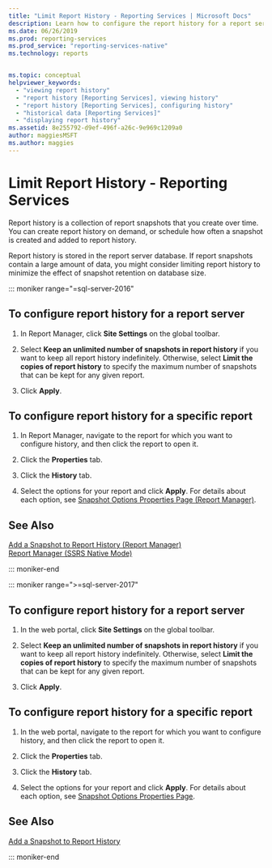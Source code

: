 ```yaml
---
title: "Limit Report History - Reporting Services | Microsoft Docs"
description: Learn how to configure the report history for a report server. Also learn how to configure report history for a specific report.
ms.date: 06/26/2019
ms.prod: reporting-services
ms.prod_service: "reporting-services-native"
ms.technology: reports


ms.topic: conceptual
helpviewer_keywords: 
  - "viewing report history"
  - "report history [Reporting Services], viewing history"
  - "report history [Reporting Services], configuring history"
  - "historical data [Reporting Services]"
  - "displaying report history"
ms.assetid: 8e255792-d9ef-496f-a26c-9e969c1209a0
author: maggiesMSFT
ms.author: maggies
---
```

# Limit Report History - Reporting Services
  Report history is a collection of report snapshots that you create over time. You can create report history on demand, or schedule how often a snapshot is created and added to report history.  
  
 Report history is stored in the report server database. If report snapshots contain a large amount of data, you might consider limiting report history to minimize the effect of snapshot retention on database size.  

::: moniker range="=sql-server-2016"
  
## To configure report history for a report server  
  
1.  In Report Manager, click **Site Settings** on the global toolbar.  
  
2.  Select **Keep an unlimited number of snapshots in report history** if you want to keep all report history indefinitely. Otherwise, select **Limit the copies of report history** to specify the maximum number of snapshots that can be kept for any given report.  
  
3.  Click **Apply**.  
  
## To configure report history for a specific report  
  
1.  In Report Manager, navigate to the report for which you want to configure history, and then click the report to open it.  
  
2.  Click the **Properties** tab.  
  
3.  Click the **History** tab.  
  
4.  Select the options for your report and click **Apply**. For details about each option, see [Snapshot Options Properties Page &#40;Report Manager&#41;](/previous-versions/sql/sql-server-2016/ms189952(v=sql.130)).  
  
## See Also  
 [Add a Snapshot to Report History &#40;Report Manager&#41;](../../reporting-services/report-server/add-a-snapshot-to-report-history-report-manager.md)   
 [Report Manager  &#40;SSRS Native Mode&#41;](../web-portal-ssrs-native-mode.md)  

::: moniker-end

::: moniker range=">=sql-server-2017"

## To configure report history for a report server  
  
1.  In the web portal, click **Site Settings** on the global toolbar.  
  
2.  Select **Keep an unlimited number of snapshots in report history** if you want to keep all report history indefinitely. Otherwise, select **Limit the copies of report history** to specify the maximum number of snapshots that can be kept for any given report.  
  
3.  Click **Apply**.  
  
## To configure report history for a specific report  
  
1.  In the web portal, navigate to the report for which you want to configure history, and then click the report to open it.  
  
2.  Click the **Properties** tab.  
  
3.  Click the **History** tab.  
  
4.  Select the options for your report and click **Apply**. For details about each option, see [Snapshot Options Properties Page](/previous-versions/sql/sql-server-2016/ms189952(v=sql.130)).  
  
## See Also  
 [Add a Snapshot to Report History](../../reporting-services/report-server/add-a-snapshot-to-report-history-report-manager.md)   

::: moniker-end
